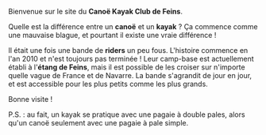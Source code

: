 
Bienvenue sur le site du **Canoë Kayak Club de Feins**.

Quelle est la différence entre un **canoë** et un **kayak** ? Ça commence comme une mauvaise blague, et pourtant il existe une vraie différence !

Il était une fois une bande de **riders** un peu fous. L'histoire commence en l'an 2010 et n'est toujours pas terminée ! Leur camp-base est actuellement établi à l'**étang de Feins**, mais il est possible de les croiser sur n'importe quelle vague de France et de Navarre. La bande s'agrandit de jour en jour, et est accessible pour les plus petits comme les plus grands.

Bonne visite !

P.S. : au fait, un kayak se pratique avec une pagaie à double pales, alors qu'un canoë seulement avec une pagaie à pale simple.